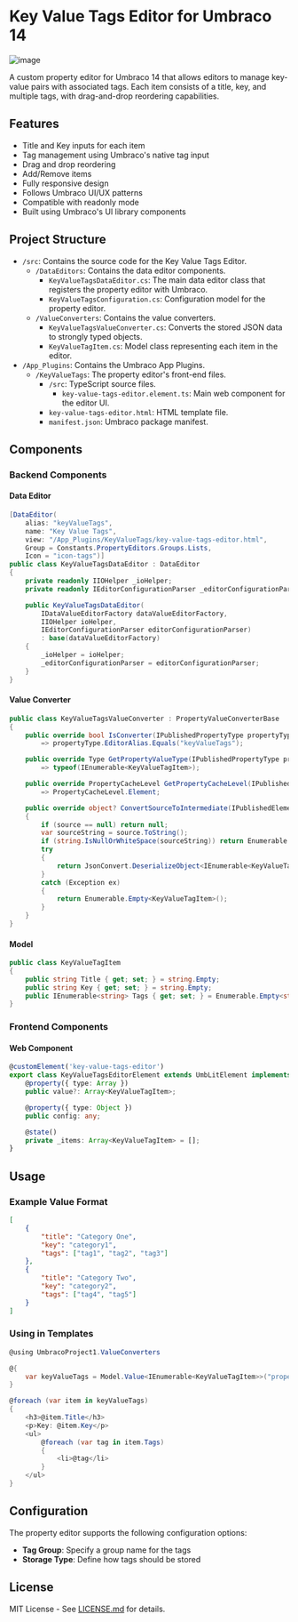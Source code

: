 # Key Value Tags Editor for Umbraco 14
![image](https://github.com/user-attachments/assets/289862ba-00c2-4b08-b868-97f5d26ff6ee)

A custom property editor for Umbraco 14 that allows editors to manage key-value pairs with associated tags. Each item consists of a title, key, and multiple tags, with drag-and-drop reordering capabilities.

## Features

- Title and Key inputs for each item
- Tag management using Umbraco's native tag input
- Drag and drop reordering
- Add/Remove items
- Fully responsive design
- Follows Umbraco UI/UX patterns
- Compatible with readonly mode
- Built using Umbraco's UI library components

## Project Structure

- `/src`: Contains the source code for the Key Value Tags Editor.
  - `/DataEditors`: Contains the data editor components.
    - `KeyValueTagsDataEditor.cs`: The main data editor class that registers the property editor with Umbraco.
    - `KeyValueTagsConfiguration.cs`: Configuration model for the property editor.
  - `/ValueConverters`: Contains the value converters.
    - `KeyValueTagsValueConverter.cs`: Converts the stored JSON data to strongly typed objects.
    - `KeyValueTagItem.cs`: Model class representing each item in the editor.
- `/App_Plugins`: Contains the Umbraco App Plugins.
  - `/KeyValueTags`: The property editor's front-end files.
    - `/src`: TypeScript source files.
      - `key-value-tags-editor.element.ts`: Main web component for the editor UI.
    - `key-value-tags-editor.html`: HTML template file.
    - `manifest.json`: Umbraco package manifest.

## Components

### Backend Components

#### Data Editor

```csharp
[DataEditor(
    alias: "keyValueTags",
    name: "Key Value Tags",
    view: "/App_Plugins/KeyValueTags/key-value-tags-editor.html",
    Group = Constants.PropertyEditors.Groups.Lists,
    Icon = "icon-tags")]
public class KeyValueTagsDataEditor : DataEditor
{
    private readonly IIOHelper _ioHelper;
    private readonly IEditorConfigurationParser _editorConfigurationParser;

    public KeyValueTagsDataEditor(
        IDataValueEditorFactory dataValueEditorFactory,
        IIOHelper ioHelper,
        IEditorConfigurationParser editorConfigurationParser)
        : base(dataValueEditorFactory)
    {
        _ioHelper = ioHelper;
        _editorConfigurationParser = editorConfigurationParser;
    }
}
```

#### Value Converter

```csharp
public class KeyValueTagsValueConverter : PropertyValueConverterBase
{
    public override bool IsConverter(IPublishedPropertyType propertyType)
        => propertyType.EditorAlias.Equals("keyValueTags");

    public override Type GetPropertyValueType(IPublishedPropertyType propertyType)
        => typeof(IEnumerable<KeyValueTagItem>);

    public override PropertyCacheLevel GetPropertyCacheLevel(IPublishedPropertyType propertyType)
        => PropertyCacheLevel.Element;

    public override object? ConvertSourceToIntermediate(IPublishedElement owner, IPublishedPropertyType propertyType, object? source, bool preview)
    {
        if (source == null) return null;
        var sourceString = source.ToString();
        if (string.IsNullOrWhiteSpace(sourceString)) return Enumerable.Empty<KeyValueTagItem>();
        try
        {
            return JsonConvert.DeserializeObject<IEnumerable<KeyValueTagItem>>(sourceString);
        }
        catch (Exception ex)
        {
            return Enumerable.Empty<KeyValueTagItem>();
        }
    }
}
```

#### Model

```csharp
public class KeyValueTagItem
{
    public string Title { get; set; } = string.Empty;
    public string Key { get; set; } = string.Empty;
    public IEnumerable<string> Tags { get; set; } = Enumerable.Empty<string>();
}
```

### Frontend Components

#### Web Component

```typescript
@customElement('key-value-tags-editor')
export class KeyValueTagsEditorElement extends UmbLitElement implements UmbPropertyEditorUiElement {
    @property({ type: Array })
    public value?: Array<KeyValueTagItem>;

    @property({ type: Object })
    public config: any;

    @state()
    private _items: Array<KeyValueTagItem> = [];
}
```

## Usage

### Example Value Format

```json
[
    {
        "title": "Category One",
        "key": "category1",
        "tags": ["tag1", "tag2", "tag3"]
    },
    {
        "title": "Category Two",
        "key": "category2",
        "tags": ["tag4", "tag5"]
    }
]
```

### Using in Templates

```csharp
@using UmbracoProject1.ValueConverters

@{
    var keyValueTags = Model.Value<IEnumerable<KeyValueTagItem>>("propertyAlias");
}

@foreach (var item in keyValueTags)
{
    <h3>@item.Title</h3>
    <p>Key: @item.Key</p>
    <ul>
        @foreach (var tag in item.Tags)
        {
            <li>@tag</li>
        }
    </ul>
}
```

## Configuration

The property editor supports the following configuration options:

- **Tag Group**: Specify a group name for the tags
- **Storage Type**: Define how tags should be stored

## License

MIT License - See [LICENSE.md](LICENSE.md) for details.
